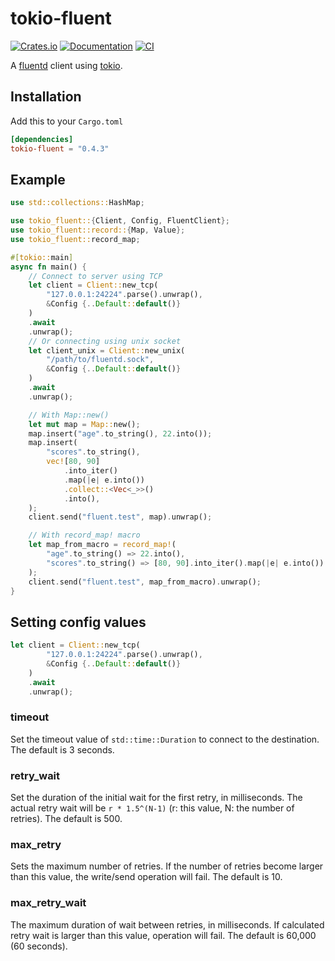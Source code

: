 # tokio-fluent

[![Crates.io](https://img.shields.io/crates/v/tokio-fluent.svg)](https://crates.io/crates/tokio-fluent)
[![Documentation](https://docs.rs/tokio-fluent/badge.svg)](https://docs.rs/crate/tokio-fluent/)
[![CI](https://github.com/johnmanjiro13/tokio-fluent/workflows/test/badge.svg?branch%3Amain)](https://github.com/johnmanjiro13/tokio-fluent/actions?query=workflow%3Atest%20branch%3Amain)


A [fluentd](https://www.fluentd.org/) client using [tokio](https://tokio.rs/).

## Installation

Add this to your `Cargo.toml`

```toml
[dependencies]
tokio-fluent = "0.4.3"
```

## Example

```rust
use std::collections::HashMap;

use tokio_fluent::{Client, Config, FluentClient};
use tokio_fluent::record::{Map, Value};
use tokio_fluent::record_map;

#[tokio::main]
async fn main() {
    // Connect to server using TCP
    let client = Client::new_tcp(
        "127.0.0.1:24224".parse().unwrap(),
        &Config {..Default::default()}
    )
    .await
    .unwrap();
    // Or connecting using unix socket
    let client_unix = Client::new_unix(
        "/path/to/fluentd.sock",
        &Config {..Default::default()}
    )
    .await
    .unwrap();

    // With Map::new()
    let mut map = Map::new();
    map.insert("age".to_string(), 22.into());
    map.insert(
        "scores".to_string(),
        vec![80, 90]
            .into_iter()
            .map(|e| e.into())
            .collect::<Vec<_>>()
            .into(),
    );
    client.send("fluent.test", map).unwrap();

    // With record_map! macro
    let map_from_macro = record_map!(
        "age".to_string() => 22.into(),
        "scores".to_string() => [80, 90].into_iter().map(|e| e.into()).collect::<Vec<_>>().into(),
    );
    client.send("fluent.test", map_from_macro).unwrap();
}
```

## Setting config values

```rust
let client = Client::new_tcp(
        "127.0.0.1:24224".parse().unwrap(),
        &Config {..Default::default()}
    )
    .await
    .unwrap();
```

### timeout

Set the timeout value of `std::time::Duration` to connect to the destination. The default is 3 seconds.

### retry_wait

Set the duration of the initial wait for the first retry, in milliseconds.
The actual retry wait will be `r * 1.5^(N-1)` (r: this value, N: the number of retries). 
The default is 500.

### max_retry

Sets the maximum number of retries.
If the number of retries become larger than this value, the write/send operation will fail. The default is 10.

### max_retry_wait

The maximum duration of wait between retries, in milliseconds. If calculated retry wait is larger than this value, operation will fail.
The default is 60,000 (60 seconds).
